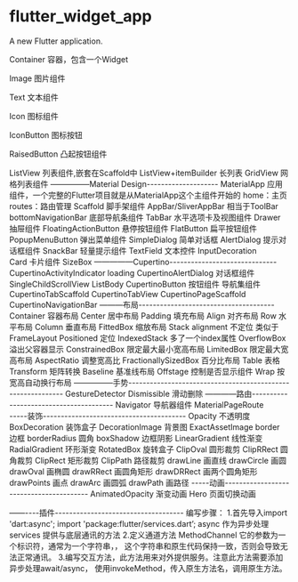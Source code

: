 # flutter_widget_app

A new Flutter application.

Container    容器，包含一个Widget   

Image          图片组件   

Text             文本组件   

Icon             图标组件   

IconButton  图标按钮   

RaisedButton    凸起按钮组件  

ListView    列表组件,嵌套在Scaffold中
ListView+itemBuilder    长列表
GridView    网格列表组件
—————Material Design--------------------
MaterialApp    应用组件，一个完整的Flutter项目就是从MaterialApp这个主组件开始的
                home：主页
                routes：路由管理
Scaffold    脚手架组件
AppBar/SliverAppBar    相当于ToolBar
bottomNavigationBar    底部导航条组件
TabBar    水平选项卡及视图组件
Drawer    抽屉组件
FloatingActionButton    悬停按钮组件
FlatButton    扁平按钮组件
PopupMenuButton    弹出菜单组件
SimpleDialog    简单对话框
AlertDialog    提示对话框组件
SnackBar    轻量提示组件
TextField    文本控件
    InputDecoration    
Card    卡片组件
    SizeBox
—————Cupertino------------------------------
CupertinoActivityIndicator    loading
CupertinoAlertDialog    对话框组件
    SingleChildScrollView
    ListBody
CupertinoButton    按钮组件
导航集组件    CupertinoTabScaffold
            CupertinoTabView
            CupertinoPageScaffold
            CupertinoNavigationBar
———布局--------------------------------------
Container    容器布局
Center    居中布局
Padding    填充布局
Align    对齐布局
Row    水平布局
Column    垂直布局
FittedBox    缩放布局
Stack    alignment    不定位   类似于FrameLayout
         Positioned    定位
IndexedStack    多了一个index属性
OverflowBox    溢出父容器显示
ConstrainedBox    限定最大最小宽高布局
LimitedBox    限定最大宽高布局
AspectRatio    调整宽高比
FractionallySizedBox    百分比布局
Table    表格
Transform    矩阵转换
Baseline    基准线布局
Offstage    控制是否显示组件
Wrap    按宽高自动换行布局
—————手势------------------------------------------------------------
GestureDetector
Dismissible    滑动删除
————路由---------------------------------------
Navigator    导航器组件
MaterialPageRoute    
-----装饰---------------------------------------- 
Opacity    不透明度
BoxDecoration    装饰盒子
    DecorationImage    背景图
        ExactAssetImage
    border    边框
    borderRadius    圆角
    boxShadow    边框阴影
    LinearGradient    线性渐变
    RadialGradient    环形渐变
RotatedBox    旋转盒子
ClipOval    圆形裁剪
ClipRRect    圆角裁剪
ClipRect    矩形裁剪
ClipPath    路径裁剪
drawLine    画直线
drawCircle    画圆
drawOval    画椭圆
drawRRect    画圆角矩形
drawDRRect    画两个圆角矩形
drawPoints    画点
drawArc    画圆弧
drawPath    画路径
-----动画---------------------------------------- 
AnimatedOpacity    渐变动画
Hero    页面切换动画

——----插件------------------------------------ 
编写步骤：
1.首先导入import 'dart:async';
         import 'package:flutter/services.dart’;
    async 作为异步处理
    services  提供与底层通讯的方法
2.定义通道方法  MethodChannel  它的参数为一个标识符，通常为一个字符串，，
    这个字符串和原生代码保持一致，否则会导致无法正常通讯。
3.编写交互方法，此方法用来对外提供服务。注意此方法需要添加异步处理await/async，
    使用invokeMethod，传入原生方法名，调用原生方法。









